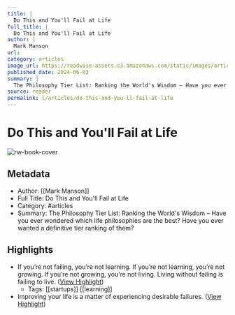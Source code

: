 ```yaml
---
title: |
  Do This and You'll Fail at Life
full_title: |
  Do This and You'll Fail at Life
author: |
  Mark Manson
url: 
category: articles
image_url: https://readwise-assets.s3.amazonaws.com/static/images/article3.5c705a01b476.png
published_date: 2024-06-03
summary: |
  The Philosophy Tier List: Ranking the World's Wisdom – Have you ever wondered which life philosophies are the best? Have you ever wanted a definitive tier ranking of them?
source: reader
permalink: l/articles/do-this-and-you-ll-fail-at-life
---
```

# Do This and You'll Fail at Life

![rw-book-cover](https://readwise-assets.s3.amazonaws.com/static/images/article3.5c705a01b476.png)

## Metadata
- Author: [[Mark Manson]]
- Full Title: Do This and You'll Fail at Life
- Category: #articles
- Summary: The Philosophy Tier List: Ranking the World's Wisdom – Have you ever wondered which life philosophies are the best? Have you ever wanted a definitive tier ranking of them?

## Highlights
- If you’re not failing, you’re not learning. If you’re not learning, you’re not growing. If you’re not growing, you’re not living.
  Living without failing is failing to live. ([View Highlight](https://read.readwise.io/read/01hzrwv06sqf2tbjvggnvam9nb))
    - Tags: [[startups]] [[learning]] 
- Improving your life is a matter of experiencing desirable failures. ([View Highlight](https://read.readwise.io/read/01hzrwv3841t1xw2a0rwfy29ts))


